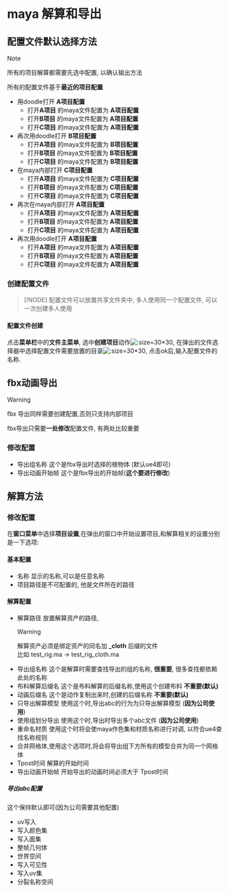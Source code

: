 # maya 解算和导出

## 配置文件默认选择方法

> [!NOTE]
> 所有的项目解算都需要先选中配置, 以确认输出方法

所有的配置文件基于**最近的项目配置**

- 用doodle打开 **A项目配置**
    - 打开**A项目** 的maya文件配置为 **A项目配置**
    - 打开**B项目** 的maya文件配置为 **A项目配置**
    - 打开**C项目** 的maya文件配置为 **A项目配置**
- 再次用doodle打开 **B项目配置**
    - 打开**A项目** 的maya文件配置为 **B项目配置**
    - 打开**B项目** 的maya文件配置为 **B项目配置**
    - 打开**C项目** 的maya文件配置为 **B项目配置**
- 在maya内部打开 **C项目配置**
    - 打开**A项目** 的maya文件配置为 **C项目配置**
    - 打开**B项目** 的maya文件配置为 **C项目配置**
    - 打开**C项目** 的maya文件配置为 **C项目配置**
- 再次在maya内部打开 **A项目配置**
    - 打开**A项目** 的maya文件配置为 **A项目配置**
    - 打开**B项目** 的maya文件配置为 **A项目配置**
    - 打开**C项目** 的maya文件配置为 **A项目配置**
- 再次用doodle打开 **A项目配置**
    - 打开**A项目** 的maya文件配置为 **A项目配置**
    - 打开**B项目** 的maya文件配置为 **A项目配置**
    - 打开**C项目** 的maya文件配置为 **A项目配置**

### 创建配置文件

> [!NODE]
> 配置文件可以放置共享文件夹中, 多人使用同一个配置文件, 可以一次创建多人使用

#### 配置文件创建

点击**菜单栏**中的**文件主菜单**, 选中**创建项目**动作![](image_/img.png  ':size=30*30'),
在弹出的文件选择器中选择配置文件需要放置的目录![](image_/img_1.png  ':size=30*30'),
点击ok后,输入配置文件的名称.

## fbx动画导出

> [!WARNING]
> fbx 导出同样需要创建配置,否则只支持内部项目

fbx导出只需要**一处修改**配置文件, 有两处比较重要

### 修改配置

- 导出组名称 这个是fbx导出时选择的根物体 (默认ue4即可)
- 导出动画开始帧 这个是fbx导出的开始帧(**这个要进行修改**)

## 解算方法

### 修改配置

在**窗口菜单**中选择**项目设置**,在弹出的窗口中开始设置项目,和解算相关的设置分别是一下选项:

#### 基本配置

- 名称 显示的名称,可以是任意名称
- 项目路径是不可配置的, 他是文件所在的路径

#### 解算配置

- 解算路径 放置解算资产的路径,
  > [!WARNING]
  > 解算资产必须是绑定资产的同名加 **_cloth** 后缀的文件  
  > 比如 test_rig.ma -> test_rig_cloth.ma
- 导出组名称 这个是解算时需要查找导出的组的名称, **很重要**, 很多查找都依赖此处的名称
- 布料解算后缀名 这个是布料解算的后缀名称,使用这个创建布料 **不重要(默认)**
- 动画后缀名 这个是动作复制出来时,创建的后缀名称 **不重要(默认)**
- 只导出解算模型 使用这个时,导出abc的行为为只导出解算模型 (**因为公司使用**)
- 使用组划分导出 使用这个时,导出时导出多个abc文件 (**因为公司使用**)
- 重命名材质 使用这个时将会使maya作色集和材质名称进行对调, 以符合ue4查找名称规则
- 合并网格体,使用这个选项时,将会将导出组下方所有的模型合并为同一个网格体
- Tpost时间 解算的开始时间
- 导出动画开始帧 开始导出的动画时间必须大于 Tpost时间

##### 导出abc配置

这个保持默认即可(因为公司需要其他配置)

- uv写入
- 写入颜色集
- 写入面集
- 整帧几何体
- 世界空间
- 写入可见性
- 写入uv集
- 分裂名称空间

